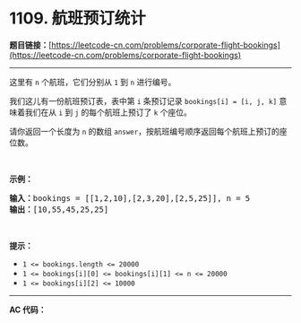 # 1109. 航班预订统计

**题目链接：**[https://leetcode-cn.com/problems/corporate-flight-bookings](https://leetcode-cn.com/problems/corporate-flight-bookings)

---

<div class="content__1Y2H">
 <div class="notranslate">
  <p>这里有&nbsp;<code>n</code>&nbsp;个航班，它们分别从 <code>1</code> 到 <code>n</code> 进行编号。</p> 
  <p>我们这儿有一份航班预订表，表中第&nbsp;<code>i</code>&nbsp;条预订记录&nbsp;<code>bookings[i] = [i, j, k]</code>&nbsp;意味着我们在从&nbsp;<code>i</code>&nbsp;到&nbsp;<code>j</code>&nbsp;的每个航班上预订了 <code>k</code> 个座位。</p> 
  <p>请你返回一个长度为 <code>n</code> 的数组&nbsp;<code>answer</code>，按航班编号顺序返回每个航班上预订的座位数。</p> 
  <p>&nbsp;</p> 
  <p><strong>示例：</strong></p> 
  <pre class="language-text"><strong>输入：</strong>bookings = [[1,2,10],[2,3,20],[2,5,25]], n = 5
<strong>输出：</strong>[10,55,45,25,25]
</pre> 
  <p>&nbsp;</p> 
  <p><strong>提示：</strong></p> 
  <ul> 
   <li><code>1 &lt;= bookings.length &lt;= 20000</code></li> 
   <li><code>1 &lt;= bookings[i][0] &lt;= bookings[i][1] &lt;= n &lt;= 20000</code></li> 
   <li><code>1 &lt;= bookings[i][2] &lt;= 10000</code></li> 
  </ul> 
 </div>
</div>

---

**AC 代码：**

```java

```